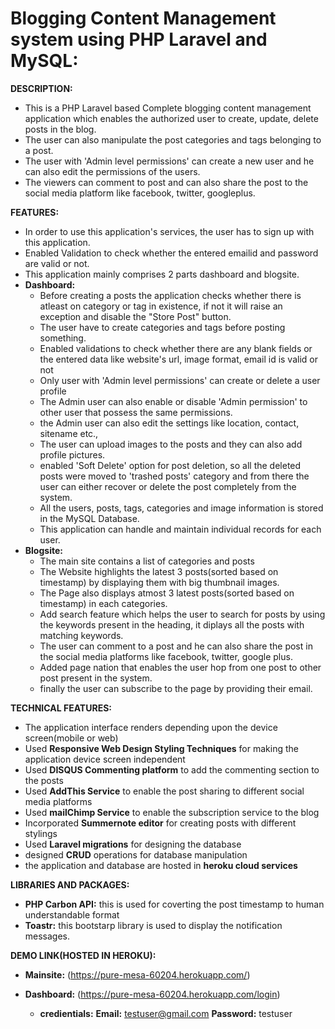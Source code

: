 # Blogging Content Management system using PHP Laravel and MySQL:

**DESCRIPTION:** 
  - This is a PHP Laravel based Complete blogging content management application which enables the authorized user to create, update, delete posts in the blog.
  - The user can also manipulate the post categories and tags belonging to a post.
  - The user with 'Admin level permissions' can create a new user and he can also edit the permissions of the users. 
  - The viewers can comment to post and can also share the post to the social media platform like facebook, twitter, googleplus. 
  
**FEATURES:**
  - In order to use this application's services, the user has to sign up with this application.
  - Enabled Validation to check whether the entered emailid and password are valid or not.
  - This application mainly comprises 2 parts dashboard and blogsite.
  - **Dashboard:**
      - Before creating a posts the application checks whether there is atleast on category or tag in existence, if not it will raise an  exception and disable the "Store Post"  button.
      - The user have to create categories and tags before posting something.
      - Enabled validations to check whether there are any blank fields or the entered data like website's url, image format, email id is valid or not
      - Only user with 'Admin level permissions' can create or delete a user profile
      - The Admin user can also enable or disable 'Admin permission' to other user that possess the same permissions.
      - the Admin user can also edit the settings like location, contact, sitename etc., 
      - The user can upload images to the posts and they can also add profile pictures.
      - enabled 'Soft Delete' option for post deletion, so all the deleted posts were moved to 'trashed posts' category and from there the user can either recover or delete the post completely from the system. 
      - All the users, posts, tags, categories and image information is stored in the MySQL Database.
      - This application can handle and maintain individual records for each user.
  - **Blogsite:** 
      - The main site contains a list of categories and posts
      - The Website highlights the latest 3 posts(sorted based on timestamp) by displaying them with big thumbnail images.
      - The Page also displays atmost 3 latest posts(sorted based on timestamp) in each categories.
      - Add search feature which helps the user to search for posts by using the keywords present in the heading, it diplays all the posts with matching keywords.
      - The user can comment to a post and he can also share the post in the social media platforms like facebook, twitter, google plus.
      - Added page nation that enables the user hop from one post to other post present in the system. 
      - finally the user can subscribe to the page by providing their email.

**TECHNICAL FEATURES:**

   - The application interface renders depending upon the device screen(mobile or web)
   - Used **Responsive Web Design Styling Techniques** for making the application device screen independent 
   - Used **DISQUS Commenting platform** to add the commenting section to the posts
   - Used **AddThis Service** to enable the post sharing to different social media platforms
   - Used **mailChimp Service** to enable the subscription service to the blog
   - Incorporated **Summernote editor** for creating posts with different stylings
   - Used **Laravel migrations** for designing the database
   - designed **CRUD** operations for database manipulation
   - the application and database are hosted in **heroku cloud services**


 
**LIBRARIES AND PACKAGES:**
 - **PHP Carbon API:** this is used for coverting the post timestamp to human understandable format
 - **Toastr:** this bootstarp library is used to display the notification messages.
 
**DEMO LINK(HOSTED IN HEROKU):**
- **Mainsite:**
 (https://pure-mesa-60204.herokuapp.com/)
 
- **Dashboard:**
 (https://pure-mesa-60204.herokuapp.com/login)
  - **credientials:**
   **Email:** testuser@gmail.com
   **Password:** testuser




